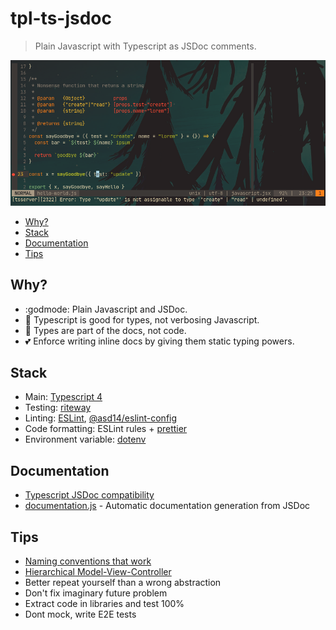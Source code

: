 <!-- markdownlint-disable line-length -->

# tpl-ts-jsdoc

> Plain Javascript with Typescript as JSDoc comments.

![Vim with Typescript evaluating Javascript code](docs/screenshot.png)

<!-- vim-markdown-toc GFM -->

* [Why?](#why)
* [Stack](#stack)
* [Documentation](#documentation)
* [Tips](#tips)

<!-- vim-markdown-toc -->

## Why?

* :godmode: Plain Javascript and JSDoc.
* :lipstick: Typescript is good for types, not verbosing Javascript.
* :scroll: Types are part of the docs, not code.
* :two_hearts: Enforce writing inline docs by giving them static typing powers.

## Stack

* Main: [Typescript 4](https://github.com/microsoft/TypeScript)
* Testing: [riteway](https://github.com/ericelliott/riteway)
* Linting: [ESLint](https://github.com/eslint/eslint), [@asd14/eslint-config](https://github.com/asd-xiv/eslint-config)
* Code formatting: ESLint rules + [prettier](https://github.com/prettier/prettier)
* Environment variable: [dotenv](https://github.com/motdotla/dotenv)

## Documentation

* [Typescript JSDoc compatibility](https://www.typescriptlang.org/docs/handbook/jsdoc-supported-types.html)
* [documentation.js](https://github.com/documentationjs/documentation) - Automatic documentation generation from JSDoc

## Tips

* [Naming conventions that work](https://github.com/kettanaito/naming-cheatsheet)
* [Hierarchical Model-View-Controller](https://en.wikipedia.org/wiki/Hierarchical_model%E2%80%93view%E2%80%93controller)
* Better repeat yourself than a wrong abstraction
* Don't fix imaginary future problem
* Extract code in libraries and test 100%
* Dont mock, write E2E tests
